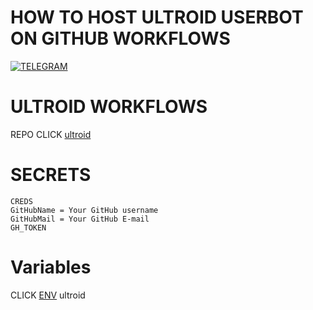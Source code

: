 # HOW TO HOST ULTROID USERBOT ON GITHUB WORKFLOWS

[![TELEGRAM](https://img.shields.io/badge/Rendy%20X-738BD7.svg?style=for-the-badge)](https://t.me/rencprx)

# ULTROID WORKFLOWS
REPO CLICK [ultroid](https://github.com/Randi356/ultroid-workflows)

# SECRETS
```  
CREDS
GitHubName = Your GitHub username
GitHubMail = Your GitHub E-mail
GH_TOKEN
```  
# Variables

CLICK [ENV](https://github.com/Randi356/Ultroid-CredsV5) ultroid
  
  
